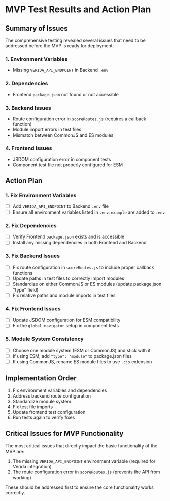# MVP Test Results and Action Plan

## Summary of Issues

The comprehensive testing revealed several issues that need to be addressed before the MVP is ready for deployment:

### 1. Environment Variables
- Missing `VERIDA_API_ENDPOINT` in Backend `.env`

### 2. Dependencies
- Frontend `package.json` not found or not accessible

### 3. Backend Issues
- Route configuration error in `scoreRoutes.js` (requires a callback function)
- Module import errors in test files
- Mismatch between CommonJS and ES modules

### 4. Frontend Issues
- JSDOM configuration error in component tests
- Component test file not properly configured for ESM

## Action Plan

### 1. Fix Environment Variables
- [ ] Add `VERIDA_API_ENDPOINT` to Backend `.env` file
- [ ] Ensure all environment variables listed in `.env.example` are added to `.env`

### 2. Fix Dependencies
- [ ] Verify Frontend `package.json` exists and is accessible
- [ ] Install any missing dependencies in both Frontend and Backend

### 3. Fix Backend Issues
- [ ] Fix route configuration in `scoreRoutes.js` to include proper callback functions
- [ ] Update paths in test files to correctly import modules
- [ ] Standardize on either CommonJS or ES modules (update package.json "type" field)
- [ ] Fix relative paths and module imports in test files

### 4. Fix Frontend Issues
- [ ] Update JSDOM configuration for ESM compatibility
- [ ] Fix the `global.navigator` setup in component tests

### 5. Module System Consistency
- [ ] Choose one module system (ESM or CommonJS) and stick with it
- [ ] If using ESM, add `"type": "module"` to package.json files
- [ ] If using CommonJS, rename ES module files to use `.cjs` extension

## Implementation Order

1. Fix environment variables and dependencies
2. Address backend route configuration
3. Standardize module system
4. Fix test file imports
5. Update frontend test configuration
6. Run tests again to verify fixes

## Critical Issues for MVP Functionality

The most critical issues that directly impact the basic functionality of the MVP are:

1. The missing `VERIDA_API_ENDPOINT` environment variable (required for Verida integration)
2. The route configuration error in `scoreRoutes.js` (prevents the API from working)

These should be addressed first to ensure the core functionality works correctly. 